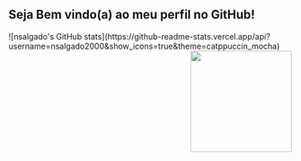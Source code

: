 ## Seja Bem vindo(a) ao meu perfil no GitHub!
<div>
![nsalgado's GitHub stats](https://github-readme-stats.vercel.app/api?username=nsalgado2000&show_icons=true&theme=catppuccin_mocha)
  <img align="right" height="180em" src="https://github-readme-stats.vercel.app/api/top-langs/?username=nsalgado2000&layout=compact&langs_count=16&theme=great-gatsby"/>
</div>
